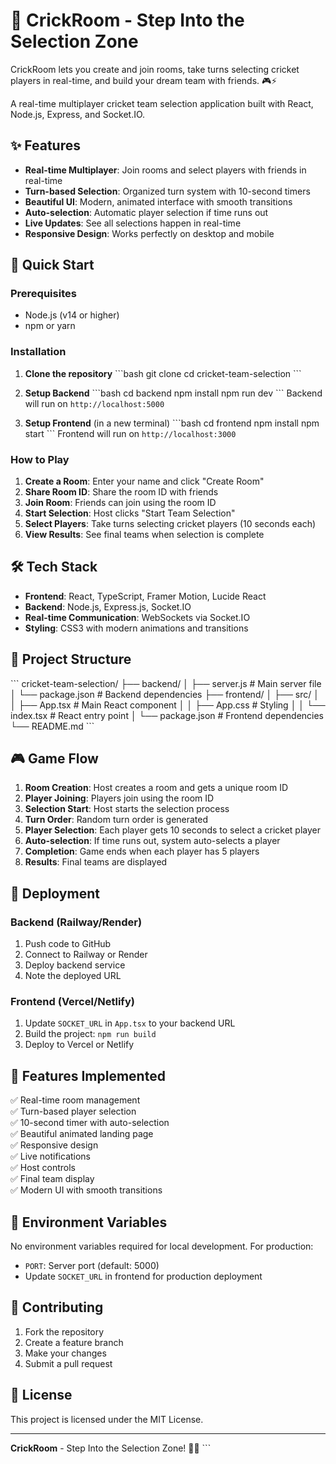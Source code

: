 # 🏏 CrickRoom - Step Into the Selection Zone

CrickRoom lets you create and join rooms, take turns selecting cricket players in real-time, and build your dream team with friends. 🎮⚡

A real-time multiplayer cricket team selection application built with React, Node.js, Express, and Socket.IO.

## ✨ Features

- **Real-time Multiplayer**: Join rooms and select players with friends in real-time
- **Turn-based Selection**: Organized turn system with 10-second timers
- **Beautiful UI**: Modern, animated interface with smooth transitions
- **Auto-selection**: Automatic player selection if time runs out
- **Live Updates**: See all selections happen in real-time
- **Responsive Design**: Works perfectly on desktop and mobile

## 🚀 Quick Start

### Prerequisites
- Node.js (v14 or higher)
- npm or yarn

### Installation

1. **Clone the repository**
   \`\`\`bash
   git clone <your-repo-url>
   cd cricket-team-selection
   \`\`\`

2. **Setup Backend**
   \`\`\`bash
   cd backend
   npm install
   npm run dev
   \`\`\`
   Backend will run on `http://localhost:5000`

3. **Setup Frontend** (in a new terminal)
   \`\`\`bash
   cd frontend
   npm install
   npm start
   \`\`\`
   Frontend will run on `http://localhost:3000`

### How to Play

1. **Create a Room**: Enter your name and click "Create Room"
2. **Share Room ID**: Share the room ID with friends
3. **Join Room**: Friends can join using the room ID
4. **Start Selection**: Host clicks "Start Team Selection"
5. **Select Players**: Take turns selecting cricket players (10 seconds each)
6. **View Results**: See final teams when selection is complete

## 🛠️ Tech Stack

- **Frontend**: React, TypeScript, Framer Motion, Lucide React
- **Backend**: Node.js, Express.js, Socket.IO
- **Real-time Communication**: WebSockets via Socket.IO
- **Styling**: CSS3 with modern animations and transitions

## 📁 Project Structure

\`\`\`
cricket-team-selection/
├── backend/
│   ├── server.js          # Main server file
│   └── package.json       # Backend dependencies
├── frontend/
│   ├── src/
│   │   ├── App.tsx        # Main React component
│   │   ├── App.css        # Styling
│   │   └── index.tsx      # React entry point
│   └── package.json       # Frontend dependencies
└── README.md
\`\`\`

## 🎮 Game Flow

1. **Room Creation**: Host creates a room and gets a unique room ID
2. **Player Joining**: Players join using the room ID
3. **Selection Start**: Host starts the selection process
4. **Turn Order**: Random turn order is generated
5. **Player Selection**: Each player gets 10 seconds to select a cricket player
6. **Auto-selection**: If time runs out, system auto-selects a player
7. **Completion**: Game ends when each player has 5 players
8. **Results**: Final teams are displayed

## 🚀 Deployment

### Backend (Railway/Render)
1. Push code to GitHub
2. Connect to Railway or Render
3. Deploy backend service
4. Note the deployed URL

### Frontend (Vercel/Netlify)
1. Update `SOCKET_URL` in `App.tsx` to your backend URL
2. Build the project: `npm run build`
3. Deploy to Vercel or Netlify

## 🎨 Features Implemented

✅ Real-time room management  
✅ Turn-based player selection  
✅ 10-second timer with auto-selection  
✅ Beautiful animated landing page  
✅ Responsive design  
✅ Live notifications  
✅ Host controls  
✅ Final team display  
✅ Modern UI with smooth transitions  

## 🔧 Environment Variables

No environment variables required for local development. For production:

- `PORT`: Server port (default: 5000)
- Update `SOCKET_URL` in frontend for production deployment

## 🤝 Contributing

1. Fork the repository
2. Create a feature branch
3. Make your changes
4. Submit a pull request

## 📄 License

This project is licensed under the MIT License.

---

**CrickRoom** - Step Into the Selection Zone! 🏏✨
\`\`\`
